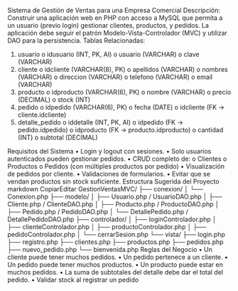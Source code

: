 Sistema de Gestión de Ventas para una Empresa Comercial
Descripción:
Construir una aplicación web en PHP con acceso a MySQL que permita a un usuario
(previo login) gestionar clientes, productos, y pedidos. La aplicación debe seguir el
patrón Modelo-Vista-Controlador (MVC) y utilizar DAO para la persistencia.
Tablas Relacionadas:
1. usuario
o idusuario (INT, PK, AI)
o usuario (VARCHAR)
o clave (VARCHAR)
2. cliente
o idcliente (VARCHAR(8), PK)
o apellidos (VARCHAR)
o nombres (VARCHAR)
o direccion (VARCHAR)
o telefono (VARCHAR)
o email (VARCHAR)
3. producto
o idproducto (VARCHAR(6), PK)
o nombre (VARCHAR)
o precio (DECIMAL)
o stock (INT)
4. pedido
o idpedido (VARCHAR(6), PK)
o fecha (DATE)
o idcliente (FK → cliente.idcliente)
5. detalle_pedido
o iddetalle (INT, PK, AI)
o idpedido (FK → pedido.idpedido)
o idproducto (FK → producto.idproducto)
o cantidad (INT)
o subtotal (DECIMAL)


Requisitos del Sistema
• Login y logout con sesiones.
• Solo usuarios autenticados pueden gestionar pedidos.
• CRUD completo de:
o Clientes
o Productos
o Pedidos (con múltiples productos por pedido)
• Visualización de pedidos por cliente.
• Validaciones de formularios.
• Evitar que se vendan productos sin stock suficiente.
Estructura Sugerida del Proyecto
markdown
CopiarEditar
GestionVentasMVC/
├── conexion/
│ └── Conexion.php
├── modelo/
│ ├── Usuario.php / UsuarioDAO.php
│ ├── Cliente.php / ClienteDAO.php
│ ├── Producto.php / ProductoDAO.php
│ ├── Pedido.php / PedidoDAO.php
│ └── DetallePedido.php / DetallePedidoDAO.php
├── controlador/
│ ├── loginControlador.php
│ ├── clienteControlador.php
│ ├── productoControlador.php
│ ├── pedidoControlador.php
│ └── cerrarSesion.php
└── vista/
├── login.php
├── registro.php
├── clientes.php
├── productos.php
├── pedidos.php
├── nuevo_pedido.php
└── bienvenida.php
Reglas del Negocio
• Un cliente puede tener muchos pedidos.
• Un pedido pertenece a un cliente.
• Un pedido puede tener muchos productos.
• Un producto puede estar en muchos pedidos.
• La suma de subtotales del detalle debe dar el total del pedido.
• Validar stock al registrar un pedido